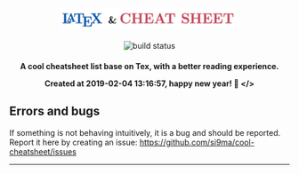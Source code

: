 <h2 align="center">
  <br>
  <img src="img/logo.jpg" alt="cool cheatsheet" width="320">
  <br>
</h2>

<p align="center">
    <a href="https://travis-ci.com/si9ma/cool-cheatsheet" style="text-decoration:none">
        <img src="https://travis-ci.com/si9ma/cool-cheatsheet.svg?branch=master" alt="build status"/>
    </a>
</p>

<h4 align="center">
A cool cheatsheet list base on Tex, with a better reading experience.

Created at 2019-02-04 13:16:57, happy new year! :tada:
</>

## Errors and bugs

If something is not behaving intuitively, it is a bug and should be reported.
Report it here by creating an issue: https://github.com/si9ma/cool-cheatsheet/issues

---